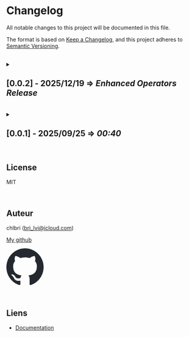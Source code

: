 # Changelog

All notable changes to this project will be documented in this file.

The format is based on
[Keep a Changelog](https://keepachangelog.com/en/1.0.0/), and this project
adheres to [Semantic Versioning](https://semver.org/spec/v2.0.0.html).

<br/>

<details>
<summary>

## **[0.0.2] - 2025/12/19** => _Enhanced Operators Release_

</summary>

- 🚀 **BREAKING CHANGES**: Enhanced operators now provide additional
  context parameters
- ✨ Enhanced `tapWhile` operator with `index` and `all` parameters for
  advanced conditional logic
- 🔍 Enhanced `filter` operator with access to emission index and
  accumulated values array
- 🔄 Enhanced `filter.changed` operator with context-aware change detection
- ⏭️ New `skipWhile` operator with context-aware skipping logic
- ⏰ Added `tickWithFallback` (alias `tick`) operator for timeout that
  resets on each emission
- 🧪 Comprehensive test coverage with 100+ test cases covering all new
  functionality
- 📚 Complete documentation update with enhanced examples and API reference
- 🔧 Improved TypeScript definitions with proper generic constraints
- 🎯 All enhanced operators maintain backward compatibility where possible

### Enhanced Operators Features

#### tapWhile Operator Enhancements

- Now provides `index` parameter (zero-based emission count)
- Access to `all` parameter (array of all emitted values so far)
- Enhanced predicate and side effect functions with additional context
- Backward compatible with existing simple predicate functions

#### filter Operator Enhancements

- Context-aware filtering with emission index
- Access to accumulated values array for complex filtering logic
- Maintains standard RxJS filter behavior with enhanced capabilities
- Support for complex conditional filtering based on emission history

#### New skipWhile Operator

- Enhanced skipWhile implementation with context parameters
- Skip values based on emission index and accumulated values
- Advanced skipping logic with access to emission history
- Seamless integration with other RxJS operators

#### Timeout Enhancements

- `timeoutWithFallbackReset`: Timeout that resets on each emission
- Graceful timeout handling without error propagation
- Flexible fallback observable configuration

#### Grouping Enhancements

- `groupByTimeWithReset`: Time-based grouping with reset capability
- Configurable buffer sizes and reset signals
- Memory-efficient buffering for large streams

### Development Infrastructure

- Enhanced test suite with parametric testing
- Comprehensive edge case coverage
- Improved error handling and validation
- Performance optimizations for large streams

### Migration Guide

- Existing `tapWhile` usage remains unchanged
- New parameters are optional and backward compatible
- Enhanced operators can be adopted gradually
- Full TypeScript support for new parameter types

</details>

<br/>

<details>
<summary>

## **[0.0.1] - 2025/09/25** => _00:40_

</summary>

- ✨ Initial release of @bemedev/rx-add-ons
- 🎯 Add `tapWhile` operator for conditional side effects
- 🎮 Add `createPausable` function for pausable observables with state
  control
- 🧪 Comprehensive test coverage with 71 tests across all functionality
- 📚 Complete documentation with usage examples and API reference
- 🔧 Full TypeScript support with proper type definitions
- 📦 Lightweight and tree-shakable package
- ⚡ Support for hot and cold observables
- 🛡️ Robust error handling and edge case coverage
- 🎨 Follows RxJS conventions and patterns
- <u>Test coverage **_100%_**</u>

### Added

#### tapWhile Operator

- Execute side effects conditionally based on predicate functions
- Transparent pass-through of values without modification
- Error propagation from source, predicate, and side effect functions
- Support for all data types including primitives, objects, null, and
  undefined
- Integration with other RxJS operators

#### createPausable Function

- Create pausable and resumable observables with full state control
- Support for start, stop, pause, and resume operations
- Command interface for programmatic control
- Support for both function and object observers
- Proper state transition validation and invalid transition handling
- Works with both hot and cold observables
- Memory leak prevention for large streams
- Multiple start calls handling (restart functionality)

#### Development Infrastructure

- Complete test suite with numbered test organization
- Build system with Rollup configuration
- TypeScript configuration with strict typing
- ESLint configuration for code quality
- Size limit monitoring
- Continuous integration setup

</details>

<br/>

## License

MIT

<br/>

## Auteur

chlbri (bri_lvi@icloud.com)

[My github](https://github.com/chlbri?tab=repositories)

[<svg width="98" height="96" xmlns="http://www.w3.org/2000/svg"><path fill-rule="evenodd" clip-rule="evenodd" d="M48.854 0C21.839 0 0 22 0 49.217c0 21.756 13.993 40.172 33.405 46.69 2.427.49 3.316-1.059 3.316-2.362 0-1.141-.08-5.052-.08-9.127-13.59 2.934-16.42-5.867-16.42-5.867-2.184-5.704-5.42-7.17-5.42-7.17-4.448-3.015.324-3.015.324-3.015 4.934.326 7.523 5.052 7.523 5.052 4.367 7.496 11.404 5.378 14.235 4.074.404-3.178 1.699-5.378 3.074-6.6-10.839-1.141-22.243-5.378-22.243-24.283 0-5.378 1.94-9.778 5.014-13.2-.485-1.222-2.184-6.275.486-13.038 0 0 4.125-1.304 13.426 5.052a46.97 46.97 0 0 1 12.214-1.63c4.125 0 8.33.571 12.213 1.63 9.302-6.356 13.427-5.052 13.427-5.052 2.67 6.763.97 11.816.485 13.038 3.155 3.422 5.015 7.822 5.015 13.2 0 18.905-11.404 23.06-22.324 24.283 1.78 1.548 3.316 4.481 3.316 9.126 0 6.6-.08 11.897-.08 13.526 0 1.304.89 2.853 3.316 2.364 19.412-6.52 33.405-24.935 33.405-46.691C97.707 22 75.788 0 48.854 0z" fill="#24292f"/></svg>](https://github.com/chlbri?tab=repositories)

<br/>

## Liens

- [Documentation](https://github.com/chlbri/rx-add-ons)
